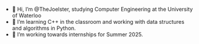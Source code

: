 - 👋 Hi, I’m @TheJoelster, studying Computer Engineering at the University of Waterloo
- 👀 I’m learning C++ in the classroom and working with data structures and algorithms in Python.
- 🌱 I’m working towards internships for Summer 2025.
<!---
TheJoelster/TheJoelster is a ✨ special ✨ repository because its `README.md` (this file) appears on your GitHub profile.
You can click the Preview link to take a look at your changes.
--->
